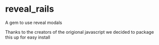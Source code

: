 reveal_rails
============

A gem to use reveal modals

Thanks to the creators of the origional javascript
we decided to package this up for easy install
